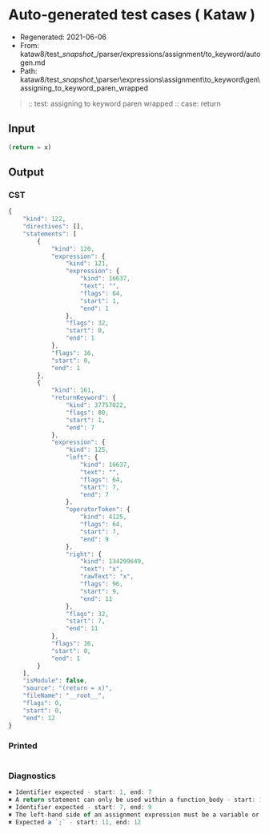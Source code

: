 # Auto-generated test cases ( Kataw )
- Regenerated: 2021-06-06
- From: kataw8/test\__snapshot__/parser/expressions/assignment/to_keyword/autogen.md
- Path: kataw8/test\__snapshot__\parser\expressions\assignment\to_keyword\gen\assigning_to_keyword_paren_wrapped
> :: test: assigning to keyword paren wrapped
> :: case: return
## Input

`````js
(return = x)
`````
## Output

### CST

```javascript
{
    "kind": 122,
    "directives": [],
    "statements": [
        {
            "kind": 120,
            "expression": {
                "kind": 121,
                "expression": {
                    "kind": 16637,
                    "text": "",
                    "flags": 64,
                    "start": 1,
                    "end": 1
                },
                "flags": 32,
                "start": 0,
                "end": 1
            },
            "flags": 16,
            "start": 0,
            "end": 1
        },
        {
            "kind": 161,
            "returnKeyword": {
                "kind": 37757022,
                "flags": 80,
                "start": 1,
                "end": 7
            },
            "expression": {
                "kind": 125,
                "left": {
                    "kind": 16637,
                    "text": "",
                    "flags": 64,
                    "start": 7,
                    "end": 7
                },
                "operatorToken": {
                    "kind": 4125,
                    "flags": 64,
                    "start": 7,
                    "end": 9
                },
                "right": {
                    "kind": 134299649,
                    "text": "x",
                    "rawText": "x",
                    "flags": 96,
                    "start": 9,
                    "end": 11
                },
                "flags": 32,
                "start": 7,
                "end": 11
            },
            "flags": 16,
            "start": 0,
            "end": 1
        }
    ],
    "isModule": false,
    "source": "(return = x)",
    "fileName": "__root__",
    "flags": 0,
    "start": 0,
    "end": 12
}
```

### Printed

```javascript

```

### Diagnostics

```javascript
✖ Identifier expected - start: 1, end: 7
✖ A return statement can only be used within a function_body - start: 1, end: 7
✖ Identifier expected - start: 7, end: 9
✖ The left-hand side of an assignment expression must be a variable or a property access - start: 7, end: 9
✖ Expected a `;` - start: 11, end: 12

```

